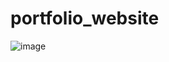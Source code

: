 # portfolio_website
![image](https://github.com/Aryankoul97/portfolio_website/assets/96967956/bf06d94d-022b-4819-8a48-c03eb340a99a)

